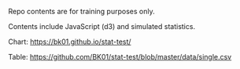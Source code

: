 Repo contents are for training purposes only. 

Contents include JavaScript (d3) and simulated statistics.

Chart: https://bk01.github.io/stat-test/

Table: https://github.com/BK01/stat-test/blob/master/data/single.csv
